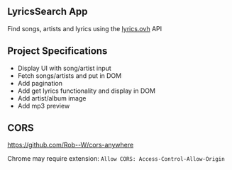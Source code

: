 ## LyricsSearch App

Find songs, artists and lyrics using the [lyrics.ovh](https://lyrics.ovh) API

## Project Specifications

- Display UI with song/artist input
- Fetch songs/artists and put in DOM
- Add pagination
- Add get lyrics functionality and display in DOM
- Add artist/album image
- Add mp3 preview

## CORS

https://github.com/Rob--W/cors-anywhere

Chrome may require extension: `Allow CORS: Access-Control-Allow-Origin`
